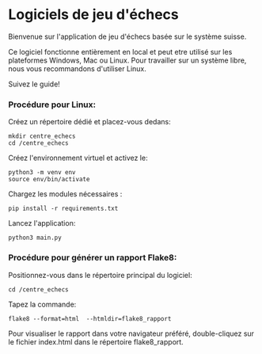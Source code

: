 # Logiciels de jeu d'échecs

Bienvenue sur l'application de jeu d'échecs basée sur le système suisse.

Ce logiciel fonctionne entièrement en local et peut etre utilisé sur les plateformes
Windows, Mac ou Linux. 
Pour travailler sur un système libre, nous vous recommandons d'utiliser Linux.

Suivez le guide!

### Procédure pour Linux:

Créez un répertoire dédié et placez-vous dedans:

```
mkdir centre_echecs
cd /centre_echecs
```

Créez l'environnement virtuel et activez le:

```
python3 -m venv env
source env/bin/activate
```

Chargez les modules nécessaires :

```
pip install -r requirements.txt
```

Lancez l'application:

```
python3 main.py
```

### Procédure pour générer un rapport Flake8:

Positionnez-vous dans le répertoire principal du logiciel:

```
cd /centre_echecs
```

Tapez la commande:

```
flake8 --format=html  --htmldir=flake8_rapport
```

Pour visualiser le rapport dans votre navigateur préféré, double-cliquez sur le fichier index.html dans le répertoire flake8_rapport.
